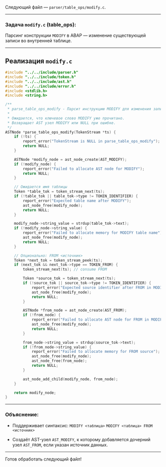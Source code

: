 Следующий файл — `parser/table_ops/modify.c`.

---

### Задача `modify.c` (table\_ops):

Парсинг конструкции `MODIFY` в ABAP — изменение существующей записи во внутренней таблице.

---

## Реализация `modify.c`

```c
#include "../../include/parser.h"
#include "../../include/token.h"
#include "../../include/ast.h"
#include "../../include/error.h"
#include <stdlib.h>
#include <string.h>

/**
 * parse_table_ops_modify - Парсит инструкцию MODIFY для изменения записи во внутренней таблице.
 *
 * Ожидается, что ключевое слово MODIFY уже прочитано.
 * Возвращает AST узел MODIFY или NULL при ошибке.
 */
ASTNode *parse_table_ops_modify(TokenStream *ts) {
    if (!ts) {
        report_error("TokenStream is NULL in parse_table_ops_modify");
        return NULL;
    }

    ASTNode *modify_node = ast_node_create(AST_MODIFY);
    if (!modify_node) {
        report_error("Failed to allocate AST node for MODIFY");
        return NULL;
    }

    // Ожидается имя таблицы
    Token *table_tok = token_stream_next(ts);
    if (!table_tok || table_tok->type != TOKEN_IDENTIFIER) {
        report_error("Expected table name after MODIFY");
        ast_node_free(modify_node);
        return NULL;
    }

    modify_node->string_value = strdup(table_tok->text);
    if (!modify_node->string_value) {
        report_error("Failed to allocate memory for MODIFY table name");
        ast_node_free(modify_node);
        return NULL;
    }

    // Опционально: FROM <источник>
    Token *next_tok = token_stream_peek(ts);
    if (next_tok && next_tok->type == TOKEN_FROM) {
        token_stream_next(ts); // consume FROM

        Token *source_tok = token_stream_next(ts);
        if (!source_tok || source_tok->type != TOKEN_IDENTIFIER) {
            report_error("Expected source identifier after FROM in MODIFY");
            ast_node_free(modify_node);
            return NULL;
        }

        ASTNode *from_node = ast_node_create(AST_FROM);
        if (!from_node) {
            report_error("Failed to allocate AST node for FROM in MODIFY");
            ast_node_free(modify_node);
            return NULL;
        }

        from_node->string_value = strdup(source_tok->text);
        if (!from_node->string_value) {
            report_error("Failed to allocate memory for FROM source");
            ast_node_free(modify_node);
            ast_node_free(from_node);
            return NULL;
        }

        ast_node_add_child(modify_node, from_node);
    }

    return modify_node;
}
```

---

### Объяснение:

* Поддерживает синтаксис:
  `MODIFY <таблица>`
  `MODIFY <таблица> FROM <источник>`

* Создаёт AST-узел `AST_MODIFY`, к которому добавляется дочерний узел `AST_FROM`, если указан источник данных.

---

Готов обработать следующий файл!
